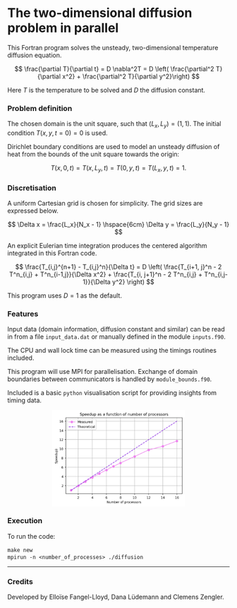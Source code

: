 # The two-dimensional diffusion problem in parallel

This Fortran program solves the unsteady, two-dimensional temperature diffusion equation.

$$ 
\frac{\partial T}{\partial t} = D \nabla^2T = D \left(  \frac{\partial^2 T}{\partial x^2} + \frac{\partial^2 T}{\partial y^2}\right) 
$$

Here *T* is the temperature to be solved and *D* the diffusion constant. 


### Problem definition

The chosen domain is the unit square, such that $(L_x, L_y) = (1, 1)$. The initial condition $T(x, y, t=0) = 0$ is used. 

Dirichlet boundary conditions are used to model an unsteady diffusion of heat from the bounds of the unit square towards the origin:

$$
T(x, 0, t) = T(x, L_y, t) = T(0, y, t) = T(L_x, y, t) = 1.
$$



### Discretisation 

A uniform Cartesian grid is chosen for simplicity. The grid sizes are expressed below. 

$$
\Delta x = \frac{L_x}{N_x - 1} \hspace{6cm} \Delta y = \frac{L_y}{N_y - 1}
$$

An explicit Eulerian time integration produces the centered algorithm integrated in this Fortran code. 

$$
\frac{T_{i,j}^{n+1} - T_{i,j}^n}{\Delta t} = D \left( \frac{T_{i+1, j}^n - 2 T^n_{i,j} + T^n_{i-1,j}}{\Delta x^2} + \frac{T_{i, j+1}^n - 2 T^n_{i,j} + T^n_{i,j-1}}{\Delta y^2} \right)
$$

This program uses $D = 1$ as the default.



### Features

Input data (domain information, diffusion constant and similar) can be read in from a file `input_data.dat` or manually defined in the module `inputs.f90`. 

The CPU and wall lock time can be measured using the timings routines included. 

This program will use MPI for parallelisation. Exchange of domain boundaries between communicators is handled by `module_bounds.f90`. 

Included is a basic `python` visualisation script for providing insights from timing data.

<img
  src="speedup.png"
  alt="Alt text"
  title="Optional title"
  style="display: block; margin: 0 auto; max-width: 300px">



### Execution 

To run the code: 

```
make new
mpirun -n <number_of_processes> ./diffusion
```

***

### Credits 

Developed by Elloïse Fangel-Lloyd, Dana Lüdemann and Clemens Zengler. 


